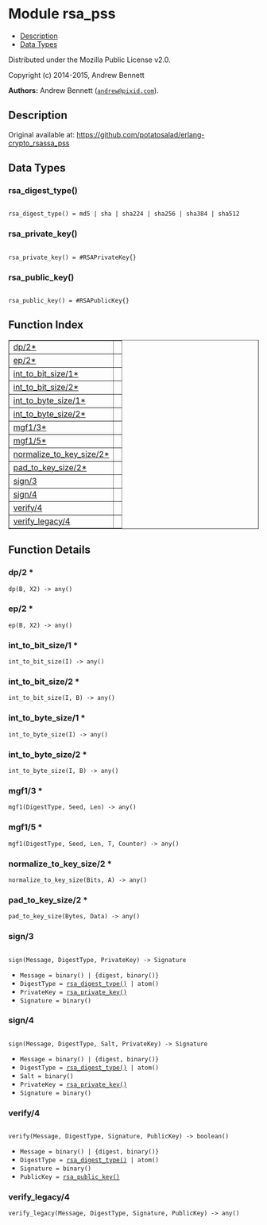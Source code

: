 

# Module rsa_pss #
* [Description](#description)
* [Data Types](#types)

Distributed under the Mozilla Public License v2.0.

Copyright (c) 2014-2015, Andrew Bennett

__Authors:__ Andrew Bennett ([`andrew@pixid.com`](mailto:andrew@pixid.com)).

<a name="description"></a>

## Description ##
Original available at:
https://github.com/potatosalad/erlang-crypto_rsassa_pss
<a name="types"></a>

## Data Types ##




### <a name="type-rsa_digest_type">rsa_digest_type()</a> ###


<pre><code>
rsa_digest_type() = md5 | sha | sha224 | sha256 | sha384 | sha512
</code></pre>




### <a name="type-rsa_private_key">rsa_private_key()</a> ###


<pre><code>
rsa_private_key() = #RSAPrivateKey{}
</code></pre>




### <a name="type-rsa_public_key">rsa_public_key()</a> ###


<pre><code>
rsa_public_key() = #RSAPublicKey{}
</code></pre>

<a name="index"></a>

## Function Index ##


<table width="100%" border="1" cellspacing="0" cellpadding="2" summary="function index"><tr><td valign="top"><a href="#dp-2">dp/2*</a></td><td></td></tr><tr><td valign="top"><a href="#ep-2">ep/2*</a></td><td></td></tr><tr><td valign="top"><a href="#int_to_bit_size-1">int_to_bit_size/1*</a></td><td></td></tr><tr><td valign="top"><a href="#int_to_bit_size-2">int_to_bit_size/2*</a></td><td></td></tr><tr><td valign="top"><a href="#int_to_byte_size-1">int_to_byte_size/1*</a></td><td></td></tr><tr><td valign="top"><a href="#int_to_byte_size-2">int_to_byte_size/2*</a></td><td></td></tr><tr><td valign="top"><a href="#mgf1-3">mgf1/3*</a></td><td></td></tr><tr><td valign="top"><a href="#mgf1-5">mgf1/5*</a></td><td></td></tr><tr><td valign="top"><a href="#normalize_to_key_size-2">normalize_to_key_size/2*</a></td><td></td></tr><tr><td valign="top"><a href="#pad_to_key_size-2">pad_to_key_size/2*</a></td><td></td></tr><tr><td valign="top"><a href="#sign-3">sign/3</a></td><td></td></tr><tr><td valign="top"><a href="#sign-4">sign/4</a></td><td></td></tr><tr><td valign="top"><a href="#verify-4">verify/4</a></td><td></td></tr><tr><td valign="top"><a href="#verify_legacy-4">verify_legacy/4</a></td><td></td></tr></table>


<a name="functions"></a>

## Function Details ##

<a name="dp-2"></a>

### dp/2 * ###

`dp(B, X2) -> any()`

<a name="ep-2"></a>

### ep/2 * ###

`ep(B, X2) -> any()`

<a name="int_to_bit_size-1"></a>

### int_to_bit_size/1 * ###

`int_to_bit_size(I) -> any()`

<a name="int_to_bit_size-2"></a>

### int_to_bit_size/2 * ###

`int_to_bit_size(I, B) -> any()`

<a name="int_to_byte_size-1"></a>

### int_to_byte_size/1 * ###

`int_to_byte_size(I) -> any()`

<a name="int_to_byte_size-2"></a>

### int_to_byte_size/2 * ###

`int_to_byte_size(I, B) -> any()`

<a name="mgf1-3"></a>

### mgf1/3 * ###

`mgf1(DigestType, Seed, Len) -> any()`

<a name="mgf1-5"></a>

### mgf1/5 * ###

`mgf1(DigestType, Seed, Len, T, Counter) -> any()`

<a name="normalize_to_key_size-2"></a>

### normalize_to_key_size/2 * ###

`normalize_to_key_size(Bits, A) -> any()`

<a name="pad_to_key_size-2"></a>

### pad_to_key_size/2 * ###

`pad_to_key_size(Bytes, Data) -> any()`

<a name="sign-3"></a>

### sign/3 ###

<pre><code>
sign(Message, DigestType, PrivateKey) -&gt; Signature
</code></pre>

<ul class="definitions"><li><code>Message = binary() | {digest, binary()}</code></li><li><code>DigestType = <a href="#type-rsa_digest_type">rsa_digest_type()</a> | atom()</code></li><li><code>PrivateKey = <a href="#type-rsa_private_key">rsa_private_key()</a></code></li><li><code>Signature = binary()</code></li></ul>

<a name="sign-4"></a>

### sign/4 ###

<pre><code>
sign(Message, DigestType, Salt, PrivateKey) -&gt; Signature
</code></pre>

<ul class="definitions"><li><code>Message = binary() | {digest, binary()}</code></li><li><code>DigestType = <a href="#type-rsa_digest_type">rsa_digest_type()</a> | atom()</code></li><li><code>Salt = binary()</code></li><li><code>PrivateKey = <a href="#type-rsa_private_key">rsa_private_key()</a></code></li><li><code>Signature = binary()</code></li></ul>

<a name="verify-4"></a>

### verify/4 ###

<pre><code>
verify(Message, DigestType, Signature, PublicKey) -&gt; boolean()
</code></pre>

<ul class="definitions"><li><code>Message = binary() | {digest, binary()}</code></li><li><code>DigestType = <a href="#type-rsa_digest_type">rsa_digest_type()</a> | atom()</code></li><li><code>Signature = binary()</code></li><li><code>PublicKey = <a href="#type-rsa_public_key">rsa_public_key()</a></code></li></ul>

<a name="verify_legacy-4"></a>

### verify_legacy/4 ###

`verify_legacy(Message, DigestType, Signature, PublicKey) -> any()`

